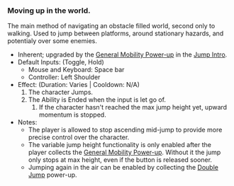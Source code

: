 ### Moving up in the world.

The main method of navigating an obstacle filled world, second only to walking. Used to jump between platforms, around stationary hazards, and potentialy over some enemies.

- Inherent; upgraded by the [General Mobility Power-up](../../../Enviroment/Enviromental%20Features/Helpful/Power-ups/General%20Mobility.md) in the [Jump Intro](../../../Enviroment/Levels/Jump%20Intro.md).
- Default Inputs: (Toggle, Hold)
    - Mouse and Keyboard: Space bar
    - Controller: Left Shoulder
- Effect: (Duration: Varies | Cooldown: N/A)
    1.  The character Jumps.
    2.  The Ability is Ended when the input is let go of.
        1.  If the character hasn't reached the max jump height yet, upward momentum is stopped.
- Notes:
    - The player is allowed to stop ascending mid-jump to provide more precise control over the character.
    - The variable jump height functionality is only enabled after the player collects the [General Mobility Power-up](../../../Enviroment/Enviromental%20Features/Helpful/Power-ups/General%20Mobility.md). Without it the jump only stops at max height, even if the button is released sooner.
    - Jumping again in the air can be enabled by collecting the [Double Jump](../../../Enviroment/Enviromental%20Features/Helpful/Power-ups/Double%20Jump.md) power-up.
